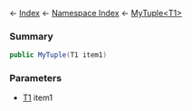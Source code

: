 ← [Index](Api-Index) ← [Namespace Index](Namespace-Index) ← [MyTuple\<T1>](VRage.MyTuple`1)

### Summary

```csharp
public MyTuple(T1 item1)
```

### Parameters

* [T1]() item1
